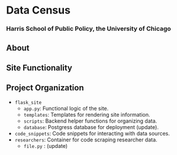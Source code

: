 # Data Census
### Harris School of Public Policy, the University of Chicago

## About

## Site Functionality

## Project Organization
- `flask_site`
    - `app.py`: Functional logic of the site.
    - `templates`: Templates for rendering site information.
    - `scripts`: Backend helper functions for organizing data.
    - `database`: Postgress database for deployment (update).
- `code_snippets`: Code snippets for interacting with data sources.
- `researchers`: Container for code scraping researcher data.
    - `file.py` : (update)
